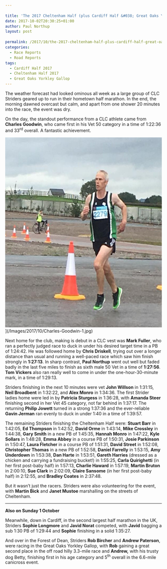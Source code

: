 ```yaml
---

title: 'The 2017 Cheltenham Half (plus Cardiff Half &#038; Great Oaks Yorkley Gallop)'
date: 2017-10-02T20:30:25+01:00
author: Paul Northup
layout: post

permalink: /2017/10/the-2017-cheltenham-half-plus-cardiff-half-great-oaks-yorkley-gallop/
categories:
  - Race Reports
  - Road Reports
tags:
  - Cardiff Half 2017
  - Cheltenham Half 2017
  - Great Oaks Yorkley Gallop
---
```

The weather forecast had looked ominous all week as a large group of CLC Striders geared up to run in their hometown half marathon. In the end, the morning dawned overcast but calm, and apart from one shower 20 minutes into the race, the event was dry.

On the day, the standout performance from a CLC athlete came from **Charles Goodwin**, who came first in his Vet 50 category in a time of 1:22:36 and 33<sup>rd</sup> overall. A fantastic achievement.

<img class="alignnone size-full 2957" src="/Images/2017/10/Charles-Goodwin-1.jpg" alt="Charles-Goodwin" width="594" height="611" />](/Images/2017/10/Charles-Goodwin-1.jpg)

Next home for the club, making is debut in a CLC vest was **Mark Fuller**, who ran a perfectly judged race to duck in under his desired target time in a PB of 1:24:42. He was followed home by **Chris Driskell**, trying out over a longer distance than usual and running a well-paced race which saw him finish strongly in **1:27:13**. In sharp contrast, **Paul Northup** went out well but faded badly in the last five miles to finish as sixth male 50 Vet in a time of **1:27:56**. **Tom Vickers** also ran really well to come in under the one-hour-30-minute mark, in a time of 1:29:13.

Striders finishing in the next 10 minutes were vet **John Willson** in 1:31:15, **Neil Broadbent** in 1:32:22, and **Alex Monro** in 1:34:36. The first Strider ladies home were led in by **Patricia Sturgess** in 1:36:28, with **Amanda Steer** finishing second in her Vet 45 category, not far behind in 1:37:17. The returning **Philip Jowett** turned in a strong 1:37:36 and the ever-reliable **Gavin Jerman** ran evenly to duck in under 1:40 in a time of 1:39:57.

The remaining Striders finishing the Cheltenham Half were: **Stuart Barr** in 1:42:05, **Ed Thompson** in 1:42:52, **David Orme** in 1:43:14, **Mike Crossley** in 1:44:38, **Gary Smith** in a new PB of 1:45:35, **Hannah Monro** in 1:47:22, **Kyle Sollars** in 1:48:28, **Emma Abbey** in a course PB of 1:50:31, **Josie Parkinson** in 1:50:47, **Laura Fletcher** in a course PB of 1:51:31, **David Street** in 1:52:08, **Christopher Thomas** in a new PB of 1:52:58, **Daniel Farrelly** in 1:53:15, **Amy Underdown** in 1:53:38, **Dan Harte** in 1:53:51, **Gareth Harries** (dressed as a chicken and carrying a fundraising bucket!) in 1:55:25, **Carla Quirighetti** (in her first post-baby half) in 1:57:13, **Charlie Haward** in 1:57:19, **Martin Bruton** in 2:00:10, **Sue Clark** in 2:02:09, **Claire Sansome** (in her first post-baby half) in 2:12:55, and **Bradley Coates** in 2:37:48.

But it wasn’t just the racers. Striders were also volunteering for the event, with **Martin Bick** and **Janet Mustoe** marshalling on the streets of Cheltenham.

* * *

**Also on Sunday 1 October**

Meanwhile, down in Cardiff, in the second largest half marathon in the UK, Striders **Sophie Longmore** and **Javid Norat** competed, with **Javid** bagging a sub 1:30 PB of 1:29:44 and **Sophie** finishing in a solid 1:35:27.

And over in the Forest of Dean, Striders **Rob Bircher** and **Andrew Paterson**, were racing in the Great Oaks Yorkley Gallop, with **Rob** gaining a great second place in the off road hilly 3.3-mile race and **Andrew,** with his trusty dog Betty, finishing first in his age category and 5<sup>th</sup> overall in the 6.6-mile canicross event.